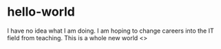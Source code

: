 # hello-world
I have no idea what I am doing.
I am hoping to change careers into the IT field from teaching. This is a whole new world <<Sings Alladin>>
  
